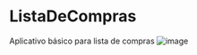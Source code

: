 # ListaDeCompras
Aplicativo básico para lista de compras
![image](https://user-images.githubusercontent.com/58008758/184520938-d0bce4bd-5776-4903-b144-833798ad942a.png)
